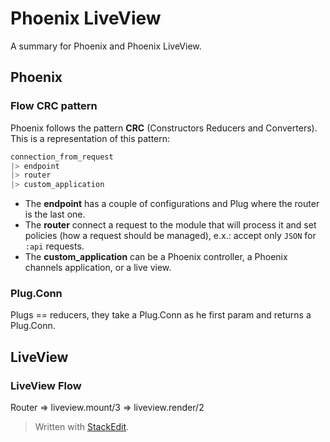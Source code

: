 # Phoenix LiveView

A summary for Phoenix and Phoenix LiveView.

## Phoenix

### Flow CRC pattern

Phoenix follows the pattern **CRC** (Constructors Reducers and Converters). This is a representation of this pattern:

```elixir
connection_from_request
|> endpoint
|> router
|> custom_application
```
* The **endpoint** has a couple of configurations and Plug where the router is the last one.
* The **router** connect a request to the module that will process it and set policies (how a request should be managed), e.x.: accept only `JSON` for `:api` requests.
* The **custom_application** can be a Phoenix controller, a Phoenix channels application, or a live view.

### Plug.Conn

Plugs == reducers, they take a Plug.Conn as he first param and returns a Plug.Conn.

## LiveView

### LiveView Flow

Router => liveview.mount/3 => liveview.render/2

> Written with [StackEdit](https://stackedit.io/).
<!--stackedit_data:
eyJoaXN0b3J5IjpbLTE0NDUyNTAxNzYsLTM4ODU1ODYyNiwxNT
E4ODQzMTgsLTE2NjE2MjgxNTcsLTQ3ODAxOTU4Ml19
-->